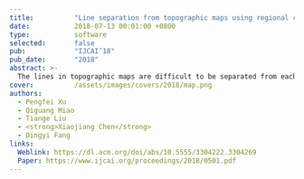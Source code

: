 ```yaml
---
title:          "Line separation from topographic maps using regional color and spatial information"
date:           2018-07-13 00:01:00 +0800
type:           software
selected:       false
pub:            "IJCAI’18"
pub_date:       "2018"
abstract: >-
  The lines in topographic maps are difficult to be separated from each other because of their confusing colors. To solve this problem, we propose a novel line separation method using their regional color and spatial information. Firstly, we divide the lines into lots of circular regions with a certain diameter, and consider these regions as the basic processing units. Then based on a new concept of regional color confusion, we classify all the divided circular regions into two kinds of regions by whether the color is pure or mixed. Further, for pure color regions, a fuzzy clustering algorithm with Gaussian kernel can be used to cluster them into different lines based on their color information. Meanwhile, we determine the memberships of the mixed color regions according to their spatial relations with the clustered pure color regions. The concept of regional color confusion is proposed to reduce the influences of the confusing colors to line separation, and the spatial relations are utilized to solve the problems of the membership determination of the mixed color regions. The experimental results demonstrate that our method can achieve higher accuracy compare with other two state-of-the-art methods, which provides a novel idea for line element segmentation from scanned topographic maps.
cover:          /assets/images/covers/2018/map.png
authors:
  - Pengfei Xu
  - Qiguang Miao
  - Tiange Liu
  - <strong>Xiaojiang Chen</strong>
  - Dingyi Fang
links:
  Weblink: https://dl.acm.org/doi/abs/10.5555/3304222.3304269
  Paper: https://www.ijcai.org/proceedings/2018/0501.pdf
---
```

